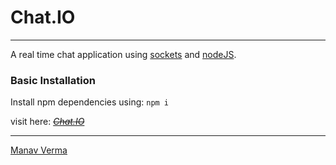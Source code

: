 # Chat.IO
---
A real time chat application using [sockets](https://socket.io/) and [nodeJS](https://nodejs.org/en/).

### Basic Installation
Install npm dependencies using:
`npm i`

visit here: [~~*Chat.IO*~~](, "Link will be availible soon.")

---
[Manav Verma](https://github.com/vmanav)
